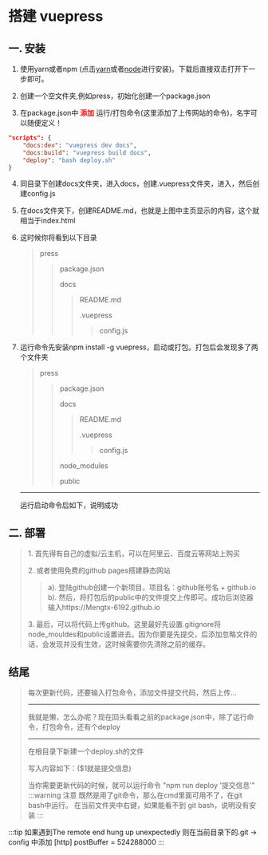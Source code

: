 #  搭建 vuepress

## 一. 安装

1. 使用yarn或者npm (点击<a target="_blank" href="https://yarn.bootcss.com/docs/install">yarn</a>或者<a target="_blank" href="http://nodejs.cn/download/">node</a>进行安装)。下载后直接双击打开下一步即可。

2. 创建一个空文件夹,例如press，初始化创建一个package.json
><image-preview :imgUrl="'init.jpg'" />

3. 在package.json中 <strong style="color: red">添加</strong> 运行/打包命令(这里添加了上传网站的命令)，名字可以随便定义！
```json
"scripts": {
    "docs:dev": "vuepress dev docs",
    "docs:build": "vuepress build docs",
    "deploy": "bash deploy.sh"
}
```

4. 同目录下创建docs文件夹，进入docs，创建.vuepress文件夹，进入，然后创建config.js
><image-preview :imgUrl="'config.jpg'" />

5. 在docs文件夹下，创建README.md，也就是上图中主页显示的内容，这个就相当于index.html

6. 这时候你将看到以下目录
   >press
   >>package.json
   >>
   >>docs
   >>>README.md
   >>>
   >>>.vuepress
   >>>>config.js

7. 运行命令先安装npm install -g vuepress，启动或打包。打包后会发现多了两个文件夹
   >press
   >>package.json
   >>
   >>docs
   >>>README.md
   >>>
   >>>.vuepress
   >>>>config.js
   >>
   >>node_modules
   >>
   >>public
   ***
   运行启动命令后如下，说明成功
   ><image-preview :imgUrl="'dev.jpg'" />

## 二. 部署
><p>1. 首先得有自己的虚拟/云主机，可以在阿里云、百度云等网站上购买</p>
><p>2. 或者使用免费的github pages搭建静态网站</p>
>
>> a). 登陆github创建一个新项目，项目名：github账号名 + github.io
>><image-preview :imgUrl="'name.jpg'" />
>> b). 然后，将打包后的public中的文件提交上传即可。成功后浏览器输入https://Mengtx-6192.github.io
>
><p>3. 最后，可以将代码上传github。这里最好先设置.gitignore将node_mouldes和public设置进去。因为你要是先提交，后添加忽略文件的话，会发现并没有生效，这时候需要你先清除之前的缓存。</p>
   
## 结尾
>每次更新代码，还要输入打包命令，添加文件提交代码，然后上传...
>***
>我就是懒，怎么办呢？现在回头看看之前的package.json中，除了运行命令，打包命令，还有个deploy
>***
>在根目录下新建一个deploy.sh的文件
>><image-preview :imgUrl="'github.jpg'" />
>写入内容如下：($1就是提交信息)
>><image-preview :imgUrl="'gitbash.jpg'" />
>当你需要更新代码的时候，就可以运行命令 "npm run deploy '提交信息'"
:::warning 注意
既然是用了git命令，那么在cmd里面可用不了，在git bash中运行。
在当前文件夹中右键，如果能看不到 git bash，说明没有安装
:::

:::tip
如果遇到The remote end hung up unexpectedly
则在当前目录下的.git -> config 中添加
[http]
postBuffer = 524288000
:::